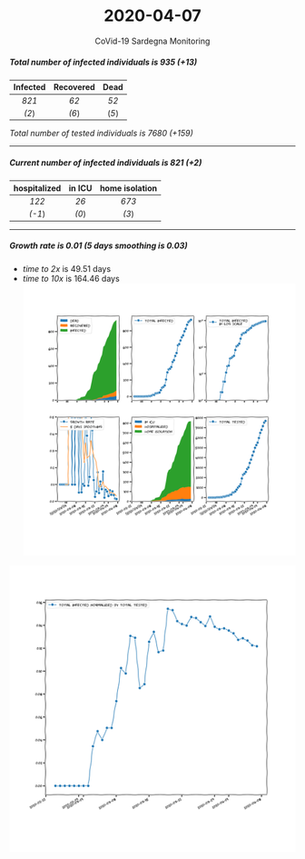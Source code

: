 <div align='center'>

# 2020-04-07
CoVid-19 Sardegna Monitoring
</div>

##### Total number of infected individuals is 935 (+13)
Infected | Recovered | Dead
:---: | :---: | :---:
*821* | *62* | *52*
*(2*) | *(6*) | (*5*)

*Total number of tested individuals is 7680 (+159)*
***
##### Current number of infected individuals is 821 (+2)
hospitalized | in ICU | home isolation
:---: | :---: | :---:
*122* |*26* |*673*
*(-1*) |*(0*) |*(3*)
***
##### Growth rate is 0.01 (5 days smoothing is 0.03)
- *time to 2x* is 49.51 days
- *time to 10x* is 164.46 days
![stats][stats]

![infected_normalized][infected_normalized]

[stats]: stats_Sardegna.png
[infected_normalized]: infected_normalized_Sardegna.png
